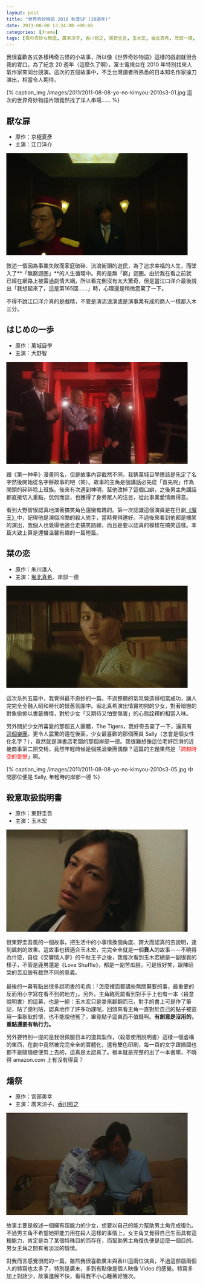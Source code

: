 ```yaml
--- 
layout: post
title: "世界奇妙物語 2010 秋季SP (20週年)"
date: 2011-08-08 13:24:00 +08:00
categories: [drama]
tags: [夜の奇妙な物語, 廣末涼子, 香川照之, 東野圭吾, 玉木宏, 堀北真希, 岸部一德, 大野智, 江口洋介]
---
```


我很喜歡各式各樣稀奇古怪的小故事，所以像《世界奇妙物語》這樣的戲劇就很合我的胃口。為了紀念 20 週年（這麼久了啊），富士電視台在 2010 年特別找來人氣作家來同台競演。這次的五個故事中，不乏台灣讀者所熟悉的日本知名作家操刀演出，相當令人期待。

{% caption_img /images/2011/2011-08-08-yo-no-kimyou-2010s3-01.jpg 這次的世界奇妙物語片頭竟然找了洋人串場...... %}

<!-- more -->

## 厭な扉

- 原作：京極夏彥
- 主演：江口洋介

![](/images/2011/2011-08-08-yo-no-kimyou-2010s3-02.jpg)

敘述一個因為事業失敗而家庭破碎、流浪街頭的遊民，為了追求幸福的人生，而墜入了**「無窮迴圈」**的人生循環中。真的是無「窮」迴圈。由於我在看之前就已經在網路上被雷過劇情大綱，所以看完倒沒有太大驚奇，但是當江口洋介最後說出「我想起來了，這是第165回......」時，心理還是稍微震驚了一下。

不得不說江口洋介真的是戲精，不管是演流浪漢或是演事業有成的商人一樣都入木三分。

## はじめの一歩

- 原作：萬城目學
- 主演：大野智

![](/images/2011/2011-08-08-yo-no-kimyou-2010s3-03.jpg)

跟《第一神拳》漫畫同名，但是故事內容截然不同，我猜萬城目學應該是先定了名字然後開始從名字掰故事的吧（笑）。故事的主角是個講話必先從「首先呢」作為開頭的碎碎唸上班族。後來有次遇到神明，幫他改掉了這個口癖，之後男主角講話都直接切入重點，侃侃而談，也獲得了身旁眾人的注目，從此事業愛情兩得意。

看到大野智很認真地演著搞笑角色還蠻有趣的。第一次認識這個演員是在日劇[《魔王》](/blog/2012/01/11/maou-drama/)中，記得他是演個冷酷的殺人兇手，當時覺得還好。不過後來看到他都是搞笑的演出，我個人也覺得他適合走搞笑路線，而且是要以認真的模樣在搞笑這樣。本篇大致上算是還蠻溫馨有趣的一篇短篇。

## 栞の恋

- 原作：朱川湊人
- 主演：[堀北真希](http://localhost:4000/blog/tags/%E5%A0%80%E5%8C%97%E7%9C%9F%E5%B8%8C/)、岸部一德

![](/images/2011/2011-08-08-yo-no-kimyou-2010s3-04.jpg)

這次系列五篇中，我覺得最不奇妙的一篇。不過整體的氣氛營造得相當成功，讓人完完全全融入昭和時代的懷舊氛圍中。堀北真希演出情竇初開的少女，對著暗戀的對象偷偷以書籤傳情，對於少女「又期待又怕受傷害」的心態詮釋的相當入味。

另外關於少女所喜愛的那個五人團體，The Tigers，我好奇去查了一下，還真有[這個樂團](http://zh.wikipedia.org/wiki/%E8%80%81%E8%99%8E%E6%A8%82%E9%9A%8A)。更令人震驚的還在後面，少女最喜歡的那個團員 Sally（怎會是個女性化名字？），竟然就是演書店老闆的那個岸部一德。我很難想像這位老奸巨滑的近畿商事第二把交椅，竟然年輕時候是個搖滾樂團偶像？這篇的主題果然是「<span style="color:red;">跨越時空的愛戀</span>」啊。

{% caption_img /images/2011/2011-08-08-yo-no-kimyou-2010s3-05.jpg 中間那位便是 Sally, 年輕時的岸部一德 %}

## 殺意取扱説明書

- 原作：東野圭吾
- 主演：玉木宏

![](/images/2011/2011-08-08-yo-no-kimyou-2010s3-06.jpg)

很東野圭吾風的一個故事，把生活中的小事情換個角度、誇大而認真的去說明，達到諷刺的效果。這故事也很適合玉木宏，完完全全就是一個<b>衰人</b>的故事－－不曉得為什麼，自從《交響情人夢》的千秋王子之後，我每次看到玉木宏總是一副很衰的樣子，不管是鹿男還是《Love Shuffle》，都是一副苦瓜臉，可是很好笑，跟陳昭榮的苦瓜臉有截然不同的意義。<br /><br />最後的一幕有點出很多說明書的毛病：「怎麼裡面都講些無關緊要的事，最重要的反而用小字寫在看不到的地方」。另外，主角臨死前看到對手手上也有一本〈殺意說明書〉的這幕，也是一絕：玉木宏只是拿來翻翻而已，對手的書上可是作了筆記，貼了便利貼，認真地作了許多功課呢。回頭來看主角一直對於自己的點子被盜用一事耿耿於懷，也不能說他冤了，畢竟點子這東西不值錢啊。**有創意是沒用的，重點還要有執行力。**

另外要特別一提的是我很佩服日本的道具製作，〈殺意使用說明書〉這樣一個虛構的東西，在劇中竟然被完完全全的實體化，還有雙色印刷，每一頁的文字跟插圖也都不是隨隨便便剪上去的，這真是太認真了。根本就是完整的出了一本書嘛，不曉得 amazon.com 上有沒有得賣？

## 燔祭

- 原作：宮部美幸
- 主演：廣末涼子、[香川照之](http://localhost:4000/blog/tags/%E9%A6%99%E5%B7%9D%E7%85%A7%E4%B9%8B/)

![](/images/2011/2011-08-08-yo-no-kimyou-2010s3-07.jpg)

故事主要是敘述一個擁有超能力的少女，想要以自己的能力幫助男主角完成復仇。不過男主角不希望她把能力用在殺人這樣的事情上，女主角又覺得自己生而具有這種能力，肯定是為了某個特殊目的而存在，而幫助男主角復仇便是這麼一個目的。男女主角之間有著淡淡的情愫。

對我而言感覺很悶的一篇。雖然我很喜歡廣末與香川這兩位演員，不過這部戲兩個人的特寫也太多了，特別是廣末，多到有點像是個人映像 Video 的感覺。特寫多加上對話少，故事進展不快，看得我不小心睡著好幾次。
